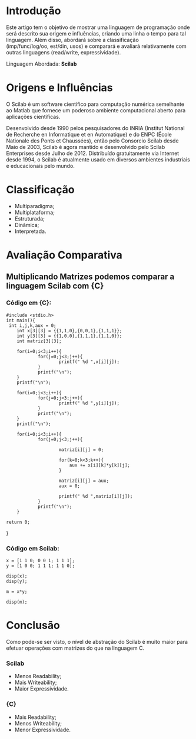# Introdução
 Este artigo tem o objetivo de mostrar uma linguagem de programação onde será descrito sua origem e influências, criando uma linha o tempo para tal linguagem. Além disso, abordará sobre a classificação (imp/func/log/oo, est/din, usos) e comparará e avaliará relativamente com outras linguagens (read/write, expressividade).

Linguagem Abordada: **Scilab**



# Origens e Influências

 O Scilab é um software científico para computação numérica semelhante ao Matlab que fornece um poderoso ambiente computacional aberto para aplicações científicas.

 Desenvolvido desde 1990 pelos pesquisadores do INRIA (Institut National de Recherche en Informatique et en Automatique) e do ENPC (École Nationale des Ponts et Chaussées), então pelo Consorcio Scilab desde Maio de 2003, Scilab é agora mantido e desenvolvido pelo Scilab Enterprises desde Julho de 2012. Distribuído gratuitamente via Internet desde 1994, o Scilab é atualmente usado em diversos ambientes industriais e educacionais pelo mundo.


# Classificação

- Multiparadigma; 
- Multiplataforma;
- Estruturada;
- Dinâmica;
- Interpretada.


# Avaliação Comparativa

## Multiplicando Matrizes podemos comparar a linguagem Scilab com {C}

### Código em {C}:

	#include <stdio.h>
	int main(){
 	 int i,j,k,aux = 0;
		int x[3][3] = {{1,1,0},{0,0,1},{1,1,1}};
		int y[3][3] = {{1,0,0},{1,1,1},{1,1,0}};
		int matriz[3][3];

		for(i=0;i<3;i++){
        		for(j=0;j<3;j++){
            			printf(" %d ",x[i][j]);
        		}
        		printf("\n");
		}
		printf("\n");

		for(i=0;i<3;i++){
        		for(j=0;j<3;j++){
            			printf(" %d ",y[i][j]);
        		}
        		printf("\n");
		}
		printf("\n");

		for(i=0;i<3;i++){
        		for(j=0;j<3;j++){

            			matriz[i][j] = 0;

            			for(k=0;k<3;k++){
                			aux += x[i][k]*y[k][j];
            			}

            			matriz[i][j] = aux;
            			aux = 0;

            			printf(" %d ",matriz[i][j]);
        		}
        		printf("\n");
		}

	return 0;
}

### Código em Scilab:
	x = [1 1 0; 0 0 1; 1 1 1];
	y = [1 0 0; 1 1 1; 1 1 0];

	disp(x);
	disp(y);

	m = x*y;

	disp(m);


# Conclusão

Como pode-se ser visto, o nível de abstração do Scilab é muito maior para efetuar operações com matrizes do que na linguagem C. 

### Scilab
- Menos Readability;
- Mais Writeability;
- Maior Expressividade.

### {C}
- Mais Readability;
- Menos Writeability;
- Menor Expressividade.  



